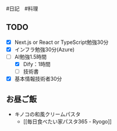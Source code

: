 #日記　#料理 

## TODO
- [x] Next.js or React or TypeScript勉強30分
- [x] インフラ勉強30分(Azure)
- [ ] AI勉強1.5時間
	- [x] Dify：1時間
	- [ ] 技術書
- [x] 基本情報技術者30分

## お昼ご飯
- キノコの和風クリームパスタ
	- [[毎日食べたい家パスタ365 - Ryogo]]